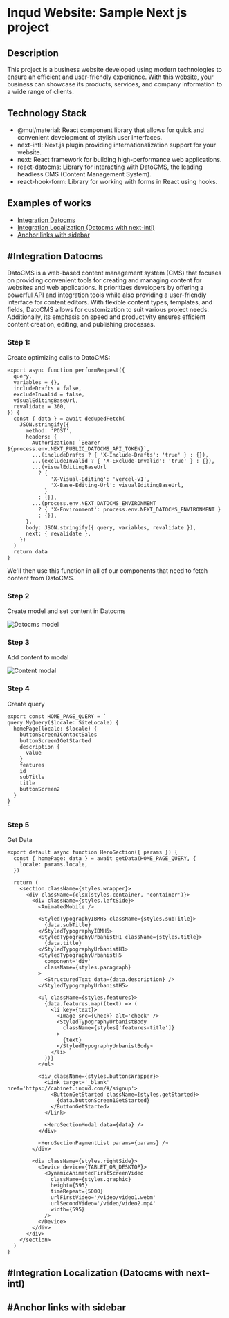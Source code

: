 # Inqud Website: Sample Next js project

## Description

This project is a business website developed using modern technologies to ensure an efficient and user-friendly experience. With this website, your business can showcase its products, services, and company information to a wide range of clients.

## Technology Stack

- @mui/material: React component library that allows for quick and convenient development of stylish user interfaces.
- next-intl: Next.js plugin providing internationalization support for your website.
- next: React framework for building high-performance web applications.
- react-datocms: Library for interacting with DatoCMS, the leading headless CMS (Content Management System).
- react-hook-form: Library for working with forms in React using hooks.

## Examples of works

- [Integration Datocms](#integration-datocms) 
- [Integration Localization (Datocms with next-intl)](#integration-localization)
- [Anchor links with sidebar](#anchor-links-with-sidebar)


## #Integration Datocms

DatoCMS is a web-based content management system (CMS) that focuses on providing convenient tools for creating and managing content for websites and web applications. It prioritizes developers by offering a powerful API and integration tools while also providing a user-friendly interface for content editors. With flexible content types, templates, and fields, DatoCMS allows for customization to suit various project needs. Additionally, its emphasis on speed and productivity ensures efficient content creation, editing, and publishing processes.

### Step 1:

Create optimizing calls to DatoCMS:

```
export async function performRequest({
  query,
  variables = {},
  includeDrafts = false,
  excludeInvalid = false,
  visualEditingBaseUrl,
  revalidate = 360,
}) {
  const { data } = await dedupedFetch(
    JSON.stringify({
      method: 'POST',
      headers: {
        Authorization: `Bearer ${process.env.NEXT_PUBLIC_DATOCMS_API_TOKEN}`,
        ...(includeDrafts ? { 'X-Include-Drafts': 'true' } : {}),
        ...(excludeInvalid ? { 'X-Exclude-Invalid': 'true' } : {}),
        ...(visualEditingBaseUrl
          ? {
              'X-Visual-Editing': 'vercel-v1',
              'X-Base-Editing-Url': visualEditingBaseUrl,
            }
          : {}),
        ...(process.env.NEXT_DATOCMS_ENVIRONMENT
          ? { 'X-Environment': process.env.NEXT_DATOCMS_ENVIRONMENT }
          : {}),
      },
      body: JSON.stringify({ query, variables, revalidate }),
      next: { revalidate },
    })
  )
  return data
}
```

We'll then use this function in all of our components that need to fetch content from DatoCMS.

### Step 2

Create model and set content in Datocms

![Datocms model](image.png)

### Step 3

Add content to modal

![Content modal](image-1.png)

### Step 4 

Create query

```
export const HOME_PAGE_QUERY = `
query MyQuery($locale: SiteLocale) {
  homePage(locale: $locale) {
    buttonScreen1ContactSales
    buttonScreen1GetStarted
    description {
      value
    }
    features
    id
    subTitle
    title
    buttonScreen2
  }
}
`
```

### Step 5

Get Data

```
export default async function HeroSection({ params }) {
  const { homePage: data } = await getData(HOME_PAGE_QUERY, {
    locale: params.locale,
  })

  return (
    <section className={styles.wrapper}>
      <div className={clsx(styles.container, 'container')}>
        <div className={styles.leftSide}>
          <AnimatedMobile />

          <StyledTypographyIBMH5 className={styles.subTitle}>
            {data.subTitle}
          </StyledTypographyIBMH5>
          <StyledTypographyUrbanistH1 className={styles.title}>
            {data.title}
          </StyledTypographyUrbanistH1>
          <StyledTypographyUrbanistH5
            component='div'
            className={styles.paragraph}
          >
            <StructuredText data={data.description} />
          </StyledTypographyUrbanistH5>

          <ul className={styles.features}>
            {data.features.map((text) => (
              <li key={text}>
                <Image src={Check} alt='check' />
                <StyledTypographyUrbanistBody
                  className={styles['features-title']}
                >
                  {text}
                </StyledTypographyUrbanistBody>
              </li>
            ))}
          </ul>

          <div className={styles.buttonsWrapper}>
            <Link target='_blank' href='https://cabinet.inqud.com/#/signup'>
              <ButtonGetStarted className={styles.getStarted}>
                {data.buttonScreen1GetStarted}
              </ButtonGetStarted>
            </Link>

            <HeroSectionModal data={data} />
          </div>

          <HeroSectionPaymentList params={params} />
        </div>

        <div className={styles.rightSide}>
          <Device device={TABLET_OR_DESKTOP}>
            <DynamicAnimatedFirstScreenVideo
              className={styles.graphic}
              height={595}
              timeRepeat={5000}
              urlFirstVideo='/video/video1.webm'
              urlSecondVideo='/video/video2.mp4'
              width={595}
            />
          </Device>
        </div>
      </div>
    </section>
  )
}
```

## #Integration Localization (Datocms with next-intl)

## #Anchor links with sidebar